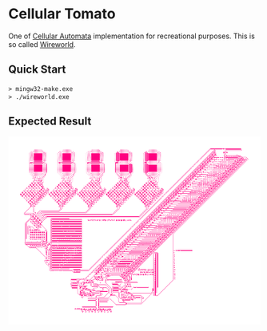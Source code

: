 # Cellular Tomato

One of [Cellular Automata](https://en.wikipedia.org/wiki/Cellular_automaton) implementation for recreational purposes. This is so called [Wireworld](https://en.wikipedia.org/wiki/Wireworld).

## Quick Start

```console
> mingw32-make.exe 
> ./wireworld.exe
```

## Expected Result

![wireworld](./wireworld.png)
